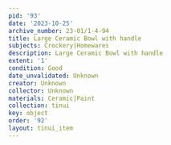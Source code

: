 ```yaml
---
pid: '93'
date: '2023-10-25'
archive_number: 23-01/1-4-94
title: Large Ceramic Bowl with handle
subjects: Crockery|Homewares
description: Large Ceramic Bowl with handle
extent: '1'
condition: Good
date_unvalidated: Unknown
creator: Unknown
collector: Unknown
materials: Ceramic|Paint
collection: tinui
key: object
order: '92'
layout: tinui_item
---
```

